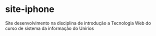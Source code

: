 # site-iphone
Site desenvolvimento na disciplina de introdução a Tecnologia Web do curso de sistema da informação do Unirios
